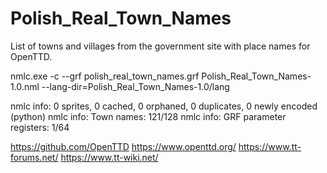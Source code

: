 # Polish_Real_Town_Names
List of towns and villages from the government site with place names for OpenTTD.


nmlc.exe -c --grf polish_real_town_names.grf Polish_Real_Town_Names-1.0.nml --lang-dir=Polish_Real_Town_Names-1.0/lang

nmlc info: 0 sprites, 0 cached, 0 orphaned, 0 duplicates, 0 newly encoded (python)
nmlc info: Town names: 121/128
nmlc info: GRF parameter registers: 1/64


https://github.com/OpenTTD
https://www.openttd.org/
https://www.tt-forums.net/
https://www.tt-wiki.net/
